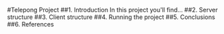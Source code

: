 #Telepong Project
##1. Introduction
   In this project you'll find...
##2. Server structure
##3. Client structure
##4. Running the project
##5. Conclusions
##6. References
